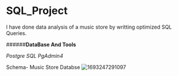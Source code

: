 # SQL_Project
I have done data analysis of a music store by writting optimized SQL Queries.

######**DataBase And Tools**


*Postgre SQL*
*PgAdmin4*

Schema- Music Store Databse
![1693247291097](https://github.com/Niti1605/SQL_Project/assets/106881020/52820d0a-c4cc-49db-a7b6-ffc5cca6d6b9)
